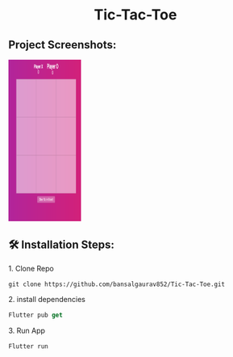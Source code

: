 <h1 align="center" id="title">Tic-Tac-Toe</h1>


<h2>Project Screenshots:</h2>
<p>
<img src="/preview/game1.png" alt="project-screenshot" width="144" height="320">

</p>



<h2>🛠️ Installation Steps:</h2>

<p>1. Clone Repo</p>

```
git clone https://github.com/bansalgaurav852/Tic-Tac-Toe.git
```

<p>2. install dependencies</p>

```dart
Flutter pub get
```

<p>3. Run App</p>

```dart
Flutter run
```
